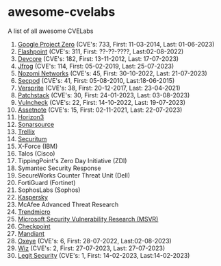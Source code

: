 # awesome-cvelabs
A list of all awesome CVELabs

1.  [Google Project Zero](https://googleprojectzero.blogspot.com/) (CVE's: 733, First: 11-03-2014, Last: 01-06-2023)
2. [Flashpoint](https://flashpoint.io/) (CVE's: 311, First: ??-??-????, Last:02-08-2022)
3.  [Devcore](https://devco.re/) (CVE's: 182, First: 13-11-2012, Last: 17-07-2023)
4.  [Jfrog](https://research.jfrog.com/) (CVE's: 114, First: 05-02-2019, Last: 25-07-2023)
5.  [Nozomi Networks](https://www.nozominetworks.com/) (CVE's: 45, First: 30-10-2022, Last: 21-07-2023)
6.  [Secpod](https://www.secpod.com/) (CVE's: 41, First: 05-08-2010, Last:18-06-2015)
7.  [Versprite](https://versprite.com/) (CVE's: 38, First: 20-12-2017, Last: 23-04-2021)
8.  [Patchstack](https://patchstack.com/) (CVE's: 30, First: 24-01-2023, Last: 03-08-2023)
9.  [Vulncheck](https://vulncheck.com/) (CVE's: 22, First: 14-10-2022, Last: 19-07-2023)
10.  [Assetnote](https://www.assetnote.io/) (CVE's: 15, First: 02-11-2021, Last: 22-07-2023)
11.  [Horizon3](https://www.horizon3.ai/)
12. [Sonarsource](https://www.sonarsource.com/)
13. [Trellix](https://www.trellix.com/)
14. [Securitum](https://research.securitum.com/)
15. X-Force (IBM)
16. Talos (Cisco)
17. TippingPoint's Zero Day Initiative (ZDI)
18. Symantec Security Response
19. SecureWorks Counter Threat Unit (Dell)
20. FortiGuard (Fortinet)
21. SophosLabs (Sophos)
22. [Kaspersky](https://www.kaspersky.com/about/team/great)
23. McAfee Advanced Threat Research
24. [Trendmicro](https://www.trendmicro.com/)
25. [Microsoft Security Vulnerability Research (MSVR)](https://www.microsoft.com/en-us/msrc/msvr)
26. [Checkpoint](https://advisories.checkpoint.com/)
27. [Mandiant](https://www.mandiant.com/)
28. [Oxeye](https://www.oxeye.io/resources-category/research) (CVE's: 6, First: 28-07-2022, Last:02-08-2023)
29. [Wiz](https://www.wiz.io/blog/tag/research) (CVE's: 2, First: 27-07-2023, Last: 27-07-2023)
30. [Legit Security](https://www.legitsecurity.com/) (CVE's: 1, First: 14-02-2023, Last:14-02-2023)
